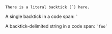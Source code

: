 ``There is a literal backtick (`) here.``

A single backtick in a code span: `` ` ``

A backtick-delimited string in a code span: `` `foo` ``